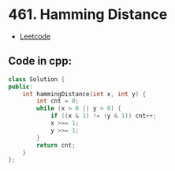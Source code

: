 # 461. Hamming Distance
- [Leetcode](https://leetcode.com/problems/hamming-distance/description/)
## Code in cpp:
```cpp
class Solution {
public:
    int hammingDistance(int x, int y) {
        int cnt = 0;
        while (x > 0 || y > 0) {
            if ((x & 1) != (y & 1)) cnt++;
            x >>= 1;
            y >>= 1;
        }
        return cnt;
    }
};
```
